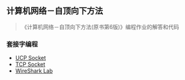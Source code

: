 ## 计算机网络－自顶向下方法

> 《计算机网络－自顶向下方法(原书第6版)》编程作业的解答和代码

### 套接字编程

* [UCP Socket](https://github.com/shinytang6/BookDemo/tree/master/Computer%20Networking%20A%20Top-Down%20Approach/UDP%20Socket)
* [TCP Socket](https://github.com/shinytang6/BookDemo/tree/master/Computer%20Networking%20A%20Top-Down%20Approach/TCP%20Socket)
* [WireShark Lab]()